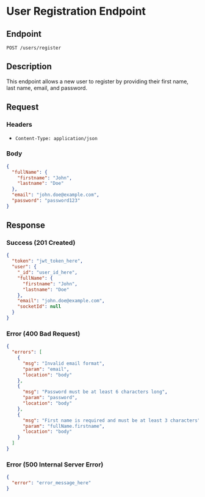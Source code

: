 # User Registration Endpoint

## Endpoint

`POST /users/register`

## Description

This endpoint allows a new user to register by providing their first name, last name, email, and password.

## Request

### Headers

- `Content-Type: application/json`

### Body

```json
{
  "fullName": {
    "firstname": "John",
    "lastname": "Doe"
  },
  "email": "john.doe@example.com",
  "password": "password123"
}
```

## Response

### Success (201 Created)

```json
{
  "token": "jwt_token_here",
  "user": {
    "_id": "user_id_here",
    "fullName": {
      "firstname": "John",
      "lastname": "Doe"
    },
    "email": "john.doe@example.com",
    "socketId": null
  }
}
```

### Error (400 Bad Request)

```json
{
  "errors": [
    {
      "msg": "Invalid email format",
      "param": "email",
      "location": "body"
    },
    {
      "msg": "Password must be at least 6 characters long",
      "param": "password",
      "location": "body"
    },
    {
      "msg": "First name is required and must be at least 3 characters",
      "param": "fullName.firstname",
      "location": "body"
    }
  ]
}
```

### Error (500 Internal Server Error)

```json
{
  "error": "error_message_here"
}
```
